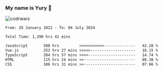 ### My name is Yury 👋 
![codrwars](https://www.codewars.com/users/litury/badges/micro) 


<!--START_SECTION:waka-->

```txt
From: 28 January 2022 - To: 04 July 2024

Total Time: 1,390 hrs 41 mins

JavaScript       588 hrs         >>>>>>>>>>>--------------   42.28 %
Vue.js           252 hrs 27 mins >>>>>--------------------   18.15 %
TypeScript       204 hrs 57 mins >>>>---------------------   14.74 %
HTML             115 hrs 24 mins >>-----------------------   08.30 %
CSS              106 hrs 31 mins >>-----------------------   07.66 %
```

<!--END_SECTION:waka-->

